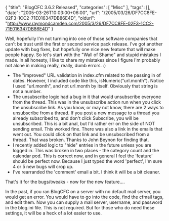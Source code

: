 {
	"title": "BlogCFC 3.6.2 Released",
	"categories": [
		"Misc"
	],
	"tags": [],
	"date": "2005-03-26T10:03:00+06:00",
	"url": "/2005/03/26/DF7CC8FE-02F3-1CC2-71E016347DB86E4D",
	"oldurl": "http://www.raymondcamden.com/2005/3/26/DF7CC8FE-02F3-1CC2-71E016347DB86E4D"
}

Well, hopefully I'm not turning into one of those software companies that can't be trust until the first or second service pack release. I've got another update with bug fixes, but hopefully one nice new feature that will make people happy. So let's start with the "Wall of Shame" and stupid mistakes I made. In all honesty, I like to share my mistakes since I figure I'm probably not alone in making really, really, dumb errors. :)

<ul>
<li>The "improved" URL validation in index.cfm related to the passing in of dates. However, I included code like this, isNumeric("url.month"). Notice I used "url.month", and not url.month by itself. Obviously that string is not a number.
<li>The unsubscribe logic had a bug in it that would unsubscribe everyone from the thread. This was in the unsubscribe action run when you click the unsubscribe link. As you know, or may not know, there are 2 ways to unsubscribe from a thread. If you post a new message to a thread you already subscribed to, and don't click Subscribe, you will be unsubscribed. This is a bit anal, but I'd rather err on the side of NOT sending email. This worked fine. There was also a link in the emails that went out. You could click on that link and be unsubscribed from a thread. That was broken. Thanks to John Beynon for finding that.
<li>I recently added logic to "hide" entries in the future unless you are logged in. This was broken in two places - the category count and the calendar pod. This is correct now, and in general I feel the 'feature' should be perfect now. Because I just typed the word 'perfect', I'm sure 4 or 5 new bugs will crop up.
<li>I've rearranded the 'comment' email a bit. I think it will be a bit cleaner. 
</ul>

That's it for the bugs/tweaks - now for the new feature.... 

In the past, if you ran BlogCFC on a server with no default mail server, you would get an error. You would have to go into the code, find the cfmail tags, and edit them. Now you can supply a mail server, username, and password in the blog.ini file. This is not required. But for those who do need these settings, it will be a heck of a lot easier to use.